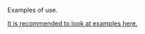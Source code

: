 Examples of use.

[It is recommended to look at examples here.](https://github.com/kebasyaty/ramifice/tree/v0/examples "It is recommended to look at examples here.")

